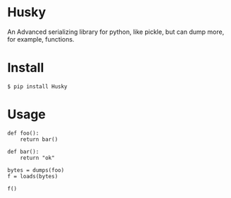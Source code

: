 Husky
=====

An Advanced serializing library for python, like pickle, but can dump more, for example, functions.

# Install
    
    $ pip install Husky


# Usage
    
    def foo():
        return bar()
        
    def bar():
        return "ok"
    
    bytes = dumps(foo)
    f = loads(bytes)
    
    f()